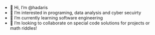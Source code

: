 - 👋 Hi, I’m @hadaris
- 👀 I’m interested in programing, data analysis and cyber secuirty
- 🌱 I’m currently learning software engineering 
- 💞️ I’m looking to collaborate on special code solutions for projects or math riddles!


<!---
hadaris/hadaris is a ✨ special ✨ repository because its `README.md` (this file) appears on your GitHub profile.
You can click the Preview link to take a look at your changes.
--->
